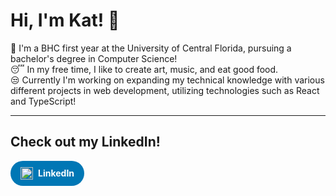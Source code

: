 # Hi, I'm Kat! 💫
🤠 I'm a BHC first year at the University of Central Florida, pursuing a bachelor's degree in Computer Science!  
😴 In my free time, I like to create art, music, and eat good food.  
😒 Currently I'm working on expanding my technical knowledge with various different projects in web development, utilizing technologies such as React and TypeScript!  

---

## Check out my LinkedIn!

<a href="https://www.linkedin.com/in/katherina-dayaon/" target="_blank" style="display: inline-flex; align-items: center; background-color: #0077b5; color: white; padding: 10px 16px; border-radius: 999px; text-decoration: none; font-weight: bold;">
  <img src="https://cdn.jsdelivr.net/gh/devicons/devicon/icons/linkedin/linkedin-original.svg" alt="LinkedIn" style="width: 20px; height: 20px; margin-right: 8px;">
  LinkedIn
</a>


<!--
**k4theriina/k4theriina** is a ✨ _special_ ✨ repository because its `README.md` (this file) appears on your GitHub profile.

Here are some ideas to get you started:

- 🔭 I’m currently working on ...
- 🌱 I’m currently learning ...
- 👯 I’m looking to collaborate on ...
- 🤔 I’m looking for help with ...
- 💬 Ask me about ...
- 📫 How to reach me: ...
- 😄 Pronouns: ...
- ⚡ Fun fact: ...
-->
